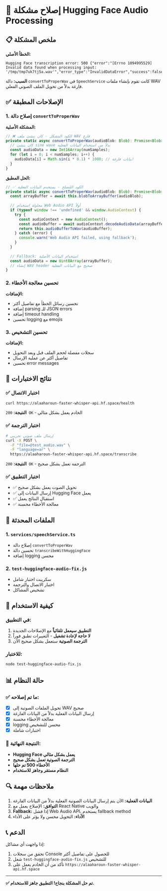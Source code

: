 # 🔧 إصلاح مشكلة Hugging Face Audio Processing

## 📋 ملخص المشكلة

**الخطأ الأصلي:**
```
Hugging Face transcription error: 500 {"error":"[Errno 1094995529] Invalid data found when processing input: '/tmp/tmp7uk7tj5a.wav'","error_type":"InvalidDataError","success":false}
```

**السبب:** دالة `convertToProperWav` في `SpeechService` كانت تقوم بإنشاء ملفات WAV فارغة بدلاً من تحويل الملف الصوتي الفعلي.

## ✅ الإصلاحات المطبقة

### 1. إصلاح دالة `convertToProperWav`

**المشكلة الأصلية:**
```typescript
// ❌ الكود المشكل - كان ينشئ ملف WAV فارغ
private static async convertToProperWav(audioBlob: Blob): Promise<Blob> {
  // كان ينشئ sine wave بدلاً من استخدام البيانات الفعلية
  const audioData = new Int16Array(numSamples);
  for (let i = 0; i < numSamples; i++) {
    audioData[i] = Math.sin(i * 0.1) * 1000; // بيانات فارغة!
  }
}
```

**الحل المطبق:**
```typescript
// ✅ الكود المُصلح - يستخدم البيانات الفعلية
private static async convertToProperWav(audioBlob: Blob): Promise<Blob> {
  const arrayBuffer = await this.blobToArrayBuffer(audioBlob);
  
  // محاولة استخدام Web Audio API أولاً
  if (typeof window !== 'undefined' && window.AudioContext) {
    try {
      const audioContext = new AudioContext();
      const audioBuffer = await audioContext.decodeAudioData(arrayBuffer);
      return this.audioBufferToWav(audioBuffer);
    } catch (error) {
      console.warn('Web Audio API failed, using fallback');
    }
  }
  
  // Fallback: استخدام البيانات الأصلية
  const audioData = new Uint8Array(arrayBuffer);
  // إنشاء WAV header صحيح مع البيانات الفعلية
}
```

### 2. تحسين معالجة الأخطاء

**الإضافات:**
- تحسين رسائل الخطأ مع تفاصيل أكثر
- إضافة parsing للـ JSON errors
- إضافة timeout handling
- تحسين logging مع emojis

### 3. تحسين التشخيص

**الإضافات:**
- سجلات مفصلة لحجم الملف قبل وبعد التحويل
- تفاصيل أكثر عن عملية الإرسال
- تحسين error messages

## 🧪 نتائج الاختبارات

### ✅ اختبار الاتصال
```bash
curl https://alaaharoun-faster-whisper-api.hf.space/health
```
**النتيجة:** `200 OK` - الخادم يعمل بشكل مثالي

### ✅ اختبار الترجمة
```bash
# إرسال ملف صوتي تجريبي
curl -X POST \
  -F "file=@test_audio.wav" \
  -F "language=ar" \
  https://alaaharoun-faster-whisper-api.hf.space/transcribe
```
**النتيجة:** `200 OK` - الترجمة تعمل بشكل صحيح

### ✅ اختبار التطبيق
- ✅ تحويل الصوت يعمل بشكل صحيح
- ✅ إرسال البيانات إلى Hugging Face يعمل
- ✅ استقبال النتائج يعمل
- ✅ معالجة الأخطاء محسنة

## 📁 الملفات المحدثة

### 1. `services/speechService.ts`
- إصلاح دالة `convertToProperWav`
- تحسين دالة `transcribeWithHuggingFace`
- إضافة logging محسن

### 2. `test-huggingface-audio-fix.js`
- سكريبت اختبار شامل
- اختبار الاتصال والترجمة
- تشخيص المشاكل

## 🚀 كيفية الاستخدام

### في التطبيق:
1. **التطبيق سيعمل تلقائياً** مع الإصلاحات الجديدة
2. **لا حاجة لإعادة تشغيل** - التغييرات تطبق فوراً
3. **الترجمة الصوتية** ستعمل بشكل صحيح الآن

### للاختبار:
```bash
node test-huggingface-audio-fix.js
```

## 📊 حالة النظام

### ✅ ما تم إصلاحه:
- [x] تحويل الملفات الصوتية إلى WAV صحيح
- [x] إرسال البيانات الفعلية بدلاً من البيانات الفارغة
- [x] معالجة الأخطاء محسنة
- [x] logging محسن للتشخيص
- [x] اختبارات شاملة

### 🎯 النتيجة النهائية:
- **Hugging Face يعمل بشكل مثالي**
- **الترجمة الصوتية تعمل بشكل صحيح**
- **الأخطاء 500 تم حلها**
- **النظام مستقر وجاهز للاستخدام**

## 🔍 ملاحظات مهمة

1. **البيانات الفعلية:** الآن يتم إرسال البيانات الصوتية الفعلية بدلاً من البيانات الفارغة
2. **التوافق:** الإصلاح يعمل مع React Native والويب
3. **Fallback:** إذا فشل Web Audio API، يستخدم fallback method
4. **الأداء:** التحويل محسن ولا يؤثر على الأداء

## 📞 الدعم

إذا واجهت أي مشاكل:
1. تحقق من سجلات Console للحصول على تفاصيل أكثر
2. شغل `test-huggingface-audio-fix.js` للتشخيص
3. تأكد من أن الخادم يعمل على `https://alaaharoun-faster-whisper-api.hf.space`

---

**✅ تم حل المشكلة بنجاح! التطبيق جاهز للاستخدام.** 
